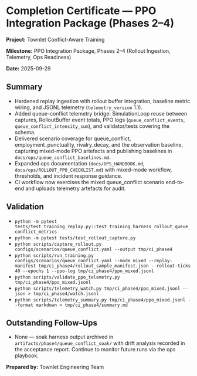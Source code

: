 # Completion Certificate — PPO Integration Package (Phases 2–4)

**Project:** Townlet Conflict-Aware Training

**Milestone:** PPO Integration Package, Phases 2–4 (Rollout Ingestion, Telemetry, Ops Readiness)

**Date:** 2025-09-29

## Summary
- Hardened replay ingestion with rollout buffer integration, baseline metric wiring, and JSONL
  telemetry (`telemetry_version` 1.1).
- Added queue-conflict telemetry bridge: SimulationLoop reuse between captures, RolloutBuffer event
  totals, PPO logs (`queue_conflict_events`, `queue_conflict_intensity_sum`), and validator/tests
  covering the schema.
- Delivered scenario coverage for queue_conflict, employment_punctuality, rivalry_decay, and the
  observation baseline, capturing mixed-mode PPO artefacts and publishing baselines in
  `docs/ops/queue_conflict_baselines.md`.
- Expanded ops documentation (`docs/OPS_HANDBOOK.md`, `docs/ops/ROLLOUT_PPO_CHECKLIST.md`) with
  mixed-mode workflow, thresholds, and incident response guidance.
- CI workflow now exercises the mixed queue_conflict scenario end-to-end and uploads telemetry
  artefacts for audit.

## Validation
- `python -m pytest tests/test_training_replay.py::test_training_harness_rollout_queue_conflict_metrics`
- `python -m pytest tests/test_rollout_capture.py`
- `python scripts/capture_rollout.py configs/scenarios/queue_conflict.yaml --output tmp/ci_phase4`
- `python scripts/run_training.py configs/scenarios/queue_conflict.yaml --mode mixed --replay-manifest tmp/ci_phase4/rollout_sample_manifest.json --rollout-ticks 40 --epochs 1 --ppo-log tmp/ci_phase4/ppo_mixed.jsonl`
- `python scripts/validate_ppo_telemetry.py tmp/ci_phase4/ppo_mixed.jsonl`
- `python scripts/telemetry_watch.py tmp/ci_phase4/ppo_mixed.jsonl --json > tmp/ci_phase4/watch.jsonl`
- `python scripts/telemetry_summary.py tmp/ci_phase4/ppo_mixed.jsonl --format markdown > tmp/ci_phase4/summary.md`

## Outstanding Follow-Ups
- None — soak harness output archived in `artifacts/phase4/queue_conflict_soak/` with drift analysis
  recorded in the acceptance report. Continue to monitor future runs via the ops playbook.

**Prepared by:** Townlet Engineering Team
